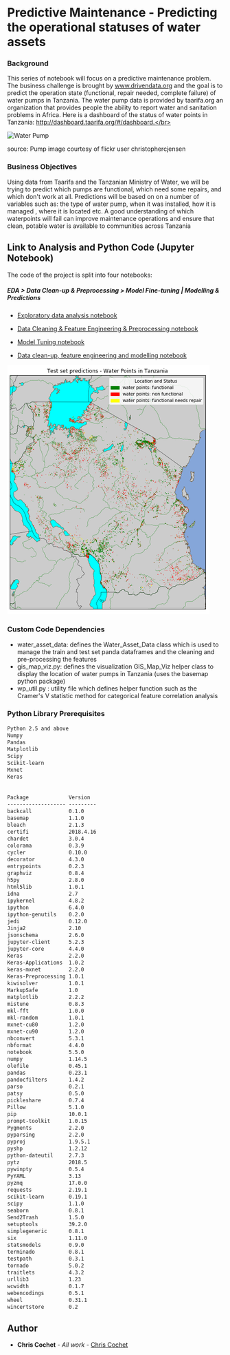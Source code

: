 # Predictive Maintenance - Predicting the operational statuses of water assets 

### Background

This series of notebook will focus on a  predictive maintenance problem. The business challenge is brought by www.drivendata.org and the goal is to  predict the operation state (functional, repair needed, complete failure) of water pumps in Tanzania. The water pump data is provided by taarifa.org an organization that provides people the ability to report water and sanitation problems in Africa. Here is a dashboard of the status of water points in Tanzania: http://dashboard.taarifa.org/#/dashboard.</br>

![Water Pump](http://drivendata.materials.s3.amazonaws.com/pumps/pumping.jpg) 

source: Pump image courtesy of flickr user christophercjensen


### Business Objectives

Using data from Taarifa and the Tanzanian Ministry of Water, we will be trying to predict which pumps are functional, which need some repairs, and which don't work at all. Predictions will be based on on a number of variables such as:  the type of water pump, when it was installed, how it is managed , where it is located etc. A good understanding of which waterpoints will fail can improve maintenance operations and ensure that clean, potable water is available to communities across Tanzania</br>

## Link to Analysis and Python Code (Jupyter Notebook)

The code of the project is split into four notebooks: 

##### EDA > Data Clean-up & Preprocessing  > Model Fine-tuning | Modelling & Predictions

* [Exploratory data analysis notebook](https://github.com/ChristopherCochet/Predictive-Maintenance/blob/master/Pump%20it%20Up%20-%20EDA.ipynb)

* [Data Cleaning & Feature Engineering & Preprocessing notebook](https://github.com/ChristopherCochet/Predictive-Maintenance/blob/master/Pump%20it%20Up%20-%20Data%20Clean-up%20and%20Preprocessing.ipynb)

* [Model Tuning notebook](https://github.com/ChristopherCochet/Predictive-Maintenance/blob/master/Pump%20it%20Up%20-%20Optimize%20Model%20Parameters.ipynb)

* [Data clean-up, feature engineering and modelling notebook](https://github.com/ChristopherCochet/Predictive-Maintenance/blob/master/Pump%20it%20Up%20-%20Modelling%20%26%20Prediction.ipynb)

![Water Asset Predictions](https://github.com/ChristopherCochet/Predictive-Maintenance/blob/master/Predictions.PNG)


### Custom Code Dependencies

* water_asset_data: defines the Water_Asset_Data class which is used to manage the train and test set panda dataframes and the cleaning and pre-processing the features 
* gis_map_viz.py: defines the visualization GIS_Map_Viz helper class to display the location of water pumps in Tanzania (uses the basemap python package)
* wp_util.py : utility file which defines helper function such as the Cramer's V statistic method for categorical feature correlation analysis

### Python Library Prerequisites

```
Python 2.5 and above
Numpy
Pandas
Matplotlib
Scipy
Scikit-learn
Mxnet
Keras


Package             Version  
------------------- ---------
backcall            0.1.0    
basemap             1.1.0    
bleach              2.1.3    
certifi             2018.4.16
chardet             3.0.4    
colorama            0.3.9    
cycler              0.10.0   
decorator           4.3.0    
entrypoints         0.2.3    
graphviz            0.8.4    
h5py                2.8.0    
html5lib            1.0.1    
idna                2.7      
ipykernel           4.8.2    
ipython             6.4.0    
ipython-genutils    0.2.0    
jedi                0.12.0   
Jinja2              2.10     
jsonschema          2.6.0    
jupyter-client      5.2.3    
jupyter-core        4.4.0    
Keras               2.2.0    
Keras-Applications  1.0.2    
keras-mxnet         2.2.0    
Keras-Preprocessing 1.0.1    
kiwisolver          1.0.1    
MarkupSafe          1.0      
matplotlib          2.2.2    
mistune             0.8.3    
mkl-fft             1.0.0    
mkl-random          1.0.1    
mxnet-cu80          1.2.0    
mxnet-cu90          1.2.0    
nbconvert           5.3.1    
nbformat            4.4.0    
notebook            5.5.0    
numpy               1.14.5   
olefile             0.45.1   
pandas              0.23.1   
pandocfilters       1.4.2    
parso               0.2.1    
patsy               0.5.0    
pickleshare         0.7.4    
Pillow              5.1.0    
pip                 10.0.1   
prompt-toolkit      1.0.15   
Pygments            2.2.0    
pyparsing           2.2.0    
pyproj              1.9.5.1  
pyshp               1.2.12   
python-dateutil     2.7.3    
pytz                2018.5   
pywinpty            0.5.4    
PyYAML              3.13     
pyzmq               17.0.0   
requests            2.19.1   
scikit-learn        0.19.1   
scipy               1.1.0    
seaborn             0.8.1    
Send2Trash          1.5.0    
setuptools          39.2.0   
simplegeneric       0.8.1    
six                 1.11.0   
statsmodels         0.9.0    
terminado           0.8.1    
testpath            0.3.1    
tornado             5.0.2    
traitlets           4.3.2    
urllib3             1.23     
wcwidth             0.1.7    
webencodings        0.5.1    
wheel               0.31.1   
wincertstore        0.2
```

## Author

* **Chris Cochet** - *All work* - [Chris Cochet](https://github.com/ChristopherCochet)